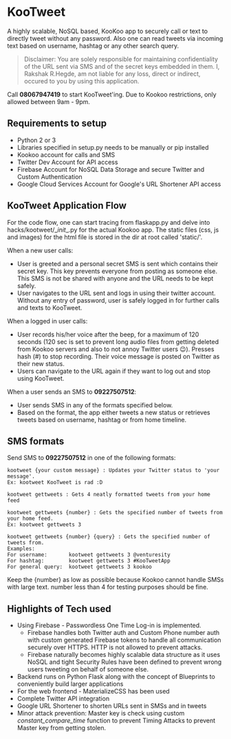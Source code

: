 # KooTweet

A highly scalable, NoSQL based, KooKoo app to securely call or text to directly tweet without any password. Also one can read tweets via incoming text based on username, hashtag or any other search query.

> Disclaimer: You are solely responsible for maintaining confidentiality of the URL sent via SMS and of the secret keys embedded in them. I, Rakshak R.Hegde, am not liable for any loss, direct or indirect, occured to you by using this application.

Call **08067947419** to start KooTweet'ing. Due to Kookoo restrictions, only allowed between 9am - 9pm.

## Requirements to setup
- Python 2 or 3
- Libraries specified in setup.py needs to be manually or pip installed
- Kookoo account for calls and SMS
- Twitter Dev Account for API access
- Firebase Account for NoSQL Data Storage and secure Twitter and Custom Authentication
- Google Cloud Services Account for Google's URL Shortener API access

## KooTweet Application Flow
For the code flow, one can start tracing from flaskapp.py and delve into hacks/kootweet/\__init__.py for the actual Kookoo app. The static files (css, js and images) for the html file is stored in the dir at root called 'static/'.

When a new user calls:
- User is greeted and a personal secret SMS is sent which contains their secret key. This key prevents everyone from posting as someone else. This SMS is not be shared with anyone and the URL needs to be kept safely.
- User navigates to the URL sent and logs in using their twitter account. Without any entry of password, user is safely logged in for further calls and texts to KooTweet.

When a logged in user calls:
- User records his/her voice after the beep, for a maximum of 120 seconds (120 sec is set to prevent long audio files from getting deleted from Kookoo servers and also to not annoy Twitter users :wink:). Presses hash (#) to stop recording. Their voice message is posted on Twitter as their new status.
- Users can navigate to the URL again if they want to log out and stop using KooTweet.

When a user sends an SMS to **09227507512**:
- User sends SMS in any of the formats specified below.
- Based on the format, the app either tweets a new status or retrieves tweets based on username, hashtag or from home timeline.

## SMS formats
Send SMS to **09227507512** in one of the following formats:
```
kootweet {your custom message} : Updates your Twitter status to 'your message'.
Ex: kootweet KooTweet is rad :D

kootweet gettweets : Gets 4 neatly formatted tweets from your home feed

kootweet gettweets {number} : Gets the specified number of tweets from your home feed.
Ex: kootweet gettweets 3

kootweet gettweets {number} {query} : Gets the specified number of tweets from.
Examples:
For username:		kootweet gettweets 3 @venturesity
For hashtag:		kootweet gettweets 3 #KooTweetApp
For general query:	kootweet gettweets 3 kookoo
```
Keep the {number} as low as possible because Kookoo cannot handle SMSs with large text. number less than 4 for testing purposes should be fine.

## Highlights of Tech used
- Using Firebase - Passwordless One Time Log-in is implemented.
	- Firebase handles both Twitter auth and Custom Phone number auth with custom generated Firebase tokens to handle all communication securely over HTTPS. HTTP is not allowed to prevent attacks.
	- Firebase naturally becomes highly scalable data structure as it uses NoSQL and tight Security Rules have been defined to prevent wrong users tweeting on behalf of someone else.
- Backend runs on Python Flask along with the concept of Blueprints to conveniently build larger applications
- For the web frontend - MaterializeCSS has been used
- Complete Twitter API integration
- Google URL Shortener to shorten URLs sent in SMSs and in tweets
- Minor attack prevention: Master key is check using custom *constant_compare_time* function to prevent Timing Attacks to prevent Master key from getting stolen.
